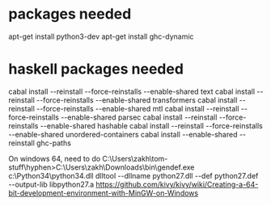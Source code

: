 # packages needed

apt-get install python3-dev
apt-get install ghc-dynamic

# haskell packages needed

cabal install --reinstall --force-reinstalls --enable-shared text
cabal install --reinstall --force-reinstalls --enable-shared transformers
cabal install --reinstall --force-reinstalls --enable-shared mtl
cabal install --reinstall --force-reinstalls --enable-shared parsec
cabal install --reinstall --force-reinstalls --enable-shared hashable
cabal install --reinstall --force-reinstalls --enable-shared unordered-containers
cabal install --enable-shared --reinstall ghc-paths

On windows 64, need to do 
C:\Users\zakh\tom-stuff\hyphen>C:\Users\zakh\Downloads\bin\gendef.exe c:\Python34\python34.dll
dlltool --dllname python27.dll --def python27.def --output-lib libpython27.a
https://github.com/kivy/kivy/wiki/Creating-a-64-bit-development-environment-with-MinGW-on-Windows
